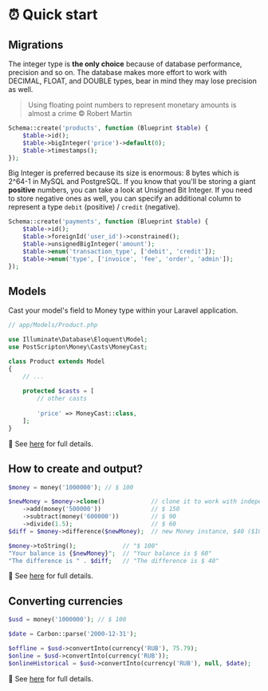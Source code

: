 # ⏰ Quick start

## Migrations

The integer type is **the only choice** because of database performance, precision and so on. The database makes more effort to work with DECIMAL, FLOAT, and DOUBLE types, bear in mind they may lose precision as well.

> Using floating point numbers to represent monetary amounts is almost a crime © Robert Martin

```php
Schema::create('products', function (Blueprint $table) {
    $table->id();
    $table->bigInteger('price')->default(0);
    $table->timestamps();
});
```

Big Integer is preferred because its size is enormous: 8 bytes which is 2^64-1 in MySQL and PostgreSQL.
If you know that you'll be storing a giant **positive** numbers, you can take a look at Unsigned Bit Integer. If you need to store negative ones as well, you can specify an additional column to represent a type `debit` (positive) / `credit` (negative).

```php
Schema::create('payments', function (Blueprint $table) {
    $table->id();
    $table->foreignId('user_id')->constrained();
    $table->unsignedBigInteger('amount');
    $table->enum('transaction_type', ['debit', 'credit']);
    $table->enum('type', ['invoice', 'fee', 'order', 'admin']);
});
```

## Models

Cast your model's field to Money type within your Laravel application.

```php
// app/Models/Product.php

use Illuminate\Database\Eloquent\Model;
use PostScripton\Money\Casts\MoneyCast;

class Product extends Model
{
    // ...
    
    protected $casts = [
        // other casts
        
        'price' => MoneyCast::class,
    ];
}
```

👀 See [here](/docs/01_usage/casting.md) for full details.

## How to create and output?

```php
$money = money('1000000'); // $ 100

$newMoney = $money->clone()             // clone it to work with independent object
    ->add(money('500000'))              // $ 150
    ->subtract(money('600000'))         // $ 90
    ->divide(1.5);                      // $ 60
$diff = $money->difference($newMoney);  // new Money instance, $40 ($100 - $60)

$money->toString();             // "$ 100"
"Your balance is {$newMoney}";  // "Your balance is $ 60"
"The difference is " . $diff;   // "The difference is $ 40"
```

👀 See [here](/docs/04_money/README.md) for full details.

## Converting currencies

```php
$usd = money('1000000'); // $ 100

$date = Carbon::parse('2000-12-31');

$offline = $usd->convertInto(currency('RUB'), 75.79);                   // 7 579 ₽
$online = $usd->convertInto(currency('RUB'));                           // 7 139.5 ₽ (today is 2021-10-14)
$onlineHistorical = $usd->convertInto(currency('RUB'), null, $date);    // ~2 816 ₽
```

👀 See [here](/docs/05_services/README.md) for full details.
